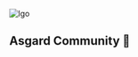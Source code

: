 ![lgo](https://user-images.githubusercontent.com/97555100/221387643-ba0a1ee0-16b0-41c1-9c7e-13f84649d9bb.png)

## Asgard Community 🔮
